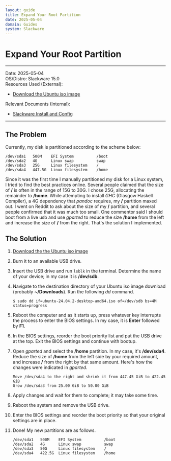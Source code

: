 ```yaml
---
layout: guide
title: Expand Your Root Partition
date: 2025-05-04
domain: Guides
system: Slackware
---
```


# Expand Your Root Partition

---

Date: 2025-05-04  
OS/Distro: Slackware 15.0  
Resources Used (External):  
- [Download the Ubuntu iso image](https://ubuntu.com/tutorials/try-ubuntu-before-you-install#1-getting-started)

Relevant Documents (Internal):  
- [Slackware Install and Config](slackware-install-and-config.md)

---

## The Problem
Currently, my disk is partitioned according to the scheme below:

```
/dev/sda1   500M    EFI System          /boot
/dev/sda2   4G      Linux swap          swap
/dev/sda3   25G     Linux filesystem    /
/dev/sda4   447.5G  Linux filesystem    /home
```

Since it was the first time I manually partitioned my disk for a Linux system, I tried to find the best practices online. Several people claimed that the size of **/** is often in the range of 15G to 30G. I chose 25G, allocating the remainder to **/home**. While attempting to install *GHC* (Glasgow Haskell Compiler), a 4G dependency that *pandoc* requires, my **/** partition maxed out. I went on Reddit to ask about the size of my **/** partition, and several people confirmed that it was much too small. One commentor said I should boot from a live usb and use *gparted* to reduce the size **/home** from the left and increase the size of **/** from the right. That's the solution I implemented.

## The Solution
1. [Download the the Ubuntu iso image](https://ubuntu.com/tutorials/try-ubuntu-before-you-install#1-getting-started)
2. Burn it to an available USB drive.
3. Insert the USB drive and run `lsblk` in the terminal. Determine the name of your device; in my case it is **/dev/sdb**.
4.  Navigate to the destination directory of your Ubuntu iso image download (probably **~/Downloads**). Run the following *dd* command.

    ```
    $ sudo dd if=ubuntu-24.04.2-desktop-amd64.iso of=/dev/sdb bs=4M status=progress
    ```

5. Reboot the computer and as it starts up, press whatever key interrupts the process to enter the BIOS settings. In my case, it is **Enter** followed by **F1**.
6. In the BIOS settings, reorder the boot priority list and put the USB drive at the top. Exit the BIOS settings and continue with bootup.
7. Open *gparted* and select the **/home** partition. In my case, it's **/dev/sda4**. Reduce the size of **/home** from the left side by your required amount, and increase **/** from the right by that same amount. Here's how the changes were indicated in *gparted*.

    ```
    Move /dev/sda4 to the right and shrink it from 447.45 GiB to 422.45 GiB
    Grow /dev/sda3 from 25.00 GiB to 50.00 GiB
    ```

8. Apply changes and wait for them to complete; it may take some time.
9. Reboot the system and remove the USB drive.
10. Enter the BIOS settings and reorder the boot priority so that your original settings are in place.
11. Done! My new partitions are as follows.

    ```
    /dev/sda1   500M    EFI System          /boot
    /dev/sda2   4G      Linux swap          swap
    /dev/sda3   50G     Linux filesystem    /
    /dev/sda4   422.5G  Linux filesystem    /home
    ```
